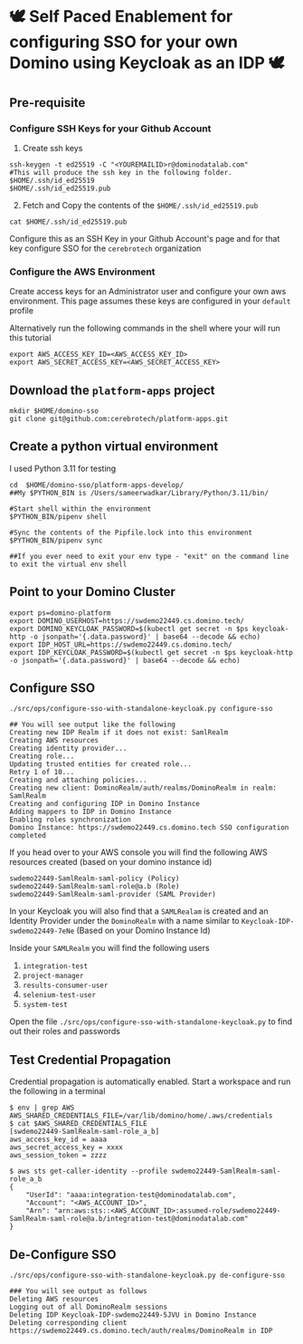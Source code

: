 # 🕊️  Self Paced Enablement for configuring SSO for your own Domino using Keycloak as an IDP 🕊️

## Pre-requisite

### Configure SSH Keys for your Github Account

1. Create ssh keys
```shell
ssh-keygen -t ed25519 -C "<YOUREMAILID>r@dominodatalab.com"
#This will produce the ssh key in the following folder. 
$HOME/.ssh/id_ed25519
$HOME/.ssh/id_ed25519.pub
```

2. Fetch and Copy the contents of the `$HOME/.ssh/id_ed25519.pub`
```shell
cat $HOME/.ssh/id_ed25519.pub
```

Configure this as an SSH Key in your Github Account's page and for that key configure SSO for the `cerebrotech` organization

### Configure the AWS Environment

Create access keys for an Administrator user and configure your own aws environment. This page assumes these keys are configured in your `default` profile 

Alternatively run the following commands in the shell where your will run this tutorial
```shell
export AWS_ACCESS_KEY_ID=<AWS_ACCESS_KEY_ID>
export AWS_SECRET_ACCESS_KEY=<AWS_SECRET_ACCESS_KEY>
```

## Download the `platform-apps` project

```shell
mkdir $HOME/domino-sso
git clone git@github.com:cerebrotech/platform-apps.git
```


## Create a python virtual environment

I used Python 3.11 for testing
```shell
cd  $HOME/domino-sso/platform-apps-develop/
##My $PYTHON_BIN is /Users/sameerwadkar/Library/Python/3.11/bin/

#Start shell within the environment
$PYTHON_BIN/pipenv shell

#Sync the contents of the Pipfile.lock into this environment
$PYTHON_BIN/pipenv sync 

##If you ever need to exit your env type - "exit" on the command line to exit the virtual env shell
```

## Point to your Domino Cluster

```shell
export ps=domino-platform
export DOMINO_USERHOST=https://swdemo22449.cs.domino.tech/
export DOMINO_KEYCLOAK_PASSWORD=$(kubectl get secret -n $ps keycloak-http -o jsonpath='{.data.password}' | base64 --decode && echo)
export IDP_HOST_URL=https://swdemo22449.cs.domino.tech/
export IDP_KEYCLOAK_PASSWORD=$(kubectl get secret -n $ps keycloak-http -o jsonpath='{.data.password}' | base64 --decode && echo)
 ```

## Configure SSO

```shell
./src/ops/configure-sso-with-standalone-keycloak.py configure-sso

## You will see output like the following
Creating new IDP Realm if it does not exist: SamlRealm
Creating AWS resources
Creating identity provider...
Creating role...
Updating trusted entities for created role...
Retry 1 of 10...
Creating and attaching policies...
Creating new client: DominoRealm/auth/realms/DominoRealm in realm: SamlRealm
Creating and configuring IDP in Domino Instance
Adding mappers to IDP in Domino Instance
Enabling roles synchronization
Domino Instance: https://swdemo22449.cs.domino.tech SSO configuration completed
```

If you head over to your AWS console you will find the following AWS resources created (based on your domino instance id)

```shell
swdemo22449-SamlRealm-saml-policy (Policy)
swdemo22449-SamlRealm-saml-role@a.b (Role)
swdemo22449-SamlRealm-saml-provider (SAML Provider)
```

In your Keycloak you will also find that a `SAMLRealam` is created and an Identity Provider under the `DominoRealm` with a name similar to
`Keycloak-IDP-swdemo22449-7eNe` (Based on your Domino Instance Id)

Inside your `SAMLRealm` you will find the following users 
1. `integration-test`
2. `project-manager`
3. `results-consumer-user`
4. `selenium-test-user`
5. `system-test`

Open the file `./src/ops/configure-sso-with-standalone-keycloak.py` to find out their roles and passwords

## Test Credential Propagation

Credential propagation is automatically enabled. Start a workspace and run the following in a terminal

```shell
$ env | grep AWS
AWS_SHARED_CREDENTIALS_FILE=/var/lib/domino/home/.aws/credentials
$ cat $AWS_SHARED_CREDENTIALS_FILE
[swdemo22449-SamlRealm-saml-role_a_b]
aws_access_key_id = aaaa
aws_secret_access_key = xxxx
aws_session_token = zzzz

$ aws sts get-caller-identity --profile swdemo22449-SamlRealm-saml-role_a_b
{
    "UserId": "aaaa:integration-test@dominodatalab.com",
    "Account": "<AWS_ACCOUNT_ID>",
    "Arn": "arn:aws:sts::<AWS_ACCOUNT_ID>:assumed-role/swdemo22449-SamlRealm-saml-role@a.b/integration-test@dominodatalab.com"
}
```


## De-Configure SSO

```shell
./src/ops/configure-sso-with-standalone-keycloak.py de-configure-sso

### You will see output as follows
Deleting AWS resources
Logging out of all DominoRealm sessions
Deleting IDP Keycloak-IDP-swdemo22449-5JVU in Domino Instance
Deleting corresponding client https://swdemo22449.cs.domino.tech/auth/realms/DominoRealm in IDP
```